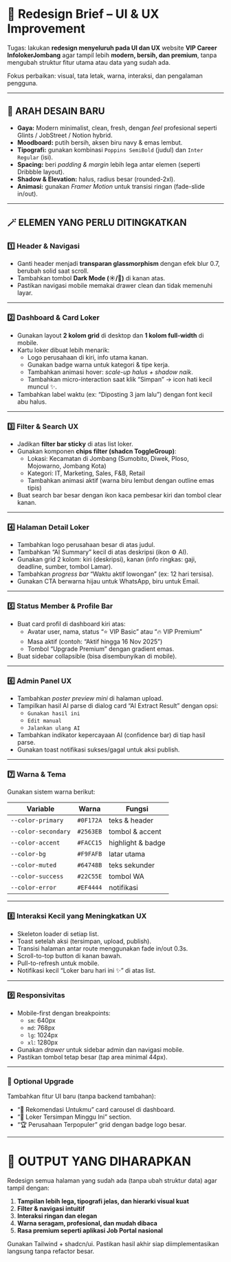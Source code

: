 # 🎨 Redesign Brief – UI & UX Improvement
Tugas: lakukan **redesign menyeluruh pada UI dan UX** website **VIP Career InfolokerJombang** agar tampil lebih **modern, bersih, dan premium**, tanpa mengubah struktur fitur utama atau data yang sudah ada.

Fokus perbaikan: visual, tata letak, warna, interaksi, dan pengalaman pengguna.

---

## 🧠 ARAH DESAIN BARU
- **Gaya:** Modern minimalist, clean, fresh, dengan *feel* profesional seperti Glints / JobStreet / Notion hybrid.  
- **Moodboard:** putih bersih, aksen biru navy & emas lembut.  
- **Tipografi:** gunakan kombinasi `Poppins SemiBold` (judul) dan `Inter Regular` (isi).  
- **Spacing:** beri *padding & margin* lebih lega antar elemen (seperti Dribbble layout).  
- **Shadow & Elevation:** halus, radius besar (rounded-2xl).  
- **Animasi:** gunakan *Framer Motion* untuk transisi ringan (fade-slide in/out).  

---

## 🪄 ELEMEN YANG PERLU DITINGKATKAN

### 1️⃣ Header & Navigasi
- Ganti header menjadi **transparan glassmorphism** dengan efek blur 0.7, berubah solid saat scroll.
- Tambahkan tombol **Dark Mode (☀️/🌙)** di kanan atas.
- Pastikan navigasi mobile memakai drawer clean dan tidak memenuhi layar.

---

### 2️⃣ Dashboard & Card Loker
- Gunakan layout **2 kolom grid** di desktop dan **1 kolom full-width** di mobile.
- Kartu loker dibuat lebih menarik:
  - Logo perusahaan di kiri, info utama kanan.
  - Gunakan badge warna untuk kategori & tipe kerja.
  - Tambahkan animasi hover: *scale-up halus + shadow naik*.
  - Tambahkan micro-interaction saat klik “Simpan” → icon hati kecil muncul ✨.
- Tambahkan label waktu (ex: “Diposting 3 jam lalu”) dengan font kecil abu halus.

---

### 3️⃣ Filter & Search UX
- Jadikan **filter bar sticky** di atas list loker.
- Gunakan komponen **chips filter (shadcn ToggleGroup)**:
  - Lokasi: Kecamatan di Jombang (Sumobito, Diwek, Ploso, Mojowarno, Jombang Kota)
  - Kategori: IT, Marketing, Sales, F&B, Retail
  - Tambahkan animasi aktif (warna biru lembut dengan outline emas tipis)
- Buat search bar besar dengan ikon kaca pembesar kiri dan tombol clear kanan.

---

### 4️⃣ Halaman Detail Loker
- Tambahkan logo perusahaan besar di atas judul.
- Tambahkan “AI Summary” kecil di atas deskripsi (ikon ⚙️ AI).
- Gunakan grid 2 kolom: kiri (deskripsi), kanan (info ringkas: gaji, deadline, sumber, tombol Lamar).
- Tambahkan *progress bar* “Waktu aktif lowongan” (ex: 12 hari tersisa).
- Gunakan CTA berwarna hijau untuk WhatsApp, biru untuk Email.

---

### 5️⃣ Status Member & Profile Bar
- Buat card profil di dashboard kiri atas:
  - Avatar user, nama, status “⭐ VIP Basic” atau “🔥 VIP Premium”
  - Masa aktif (contoh: “Aktif hingga 16 Nov 2025”)
  - Tombol “Upgrade Premium” dengan gradient emas.
- Buat sidebar collapsible (bisa disembunyikan di mobile).

---

### 6️⃣ Admin Panel UX
- Tambahkan *poster preview mini* di halaman upload.
- Tampilkan hasil AI parse di dialog card “AI Extract Result” dengan opsi:
  - `Gunakan hasil ini`
  - `Edit manual`
  - `Jalankan ulang AI`
- Tambahkan indikator kepercayaan AI (confidence bar) di tiap hasil parse.
- Gunakan toast notifikasi sukses/gagal untuk aksi publish.

---

### 7️⃣ Warna & Tema
Gunakan sistem warna berikut:

| Variable | Warna | Fungsi |
|-----------|--------|--------|
| `--color-primary` | `#0F172A` | teks & header |
| `--color-secondary` | `#2563EB` | tombol & accent |
| `--color-accent` | `#FACC15` | highlight & badge |
| `--color-bg` | `#F9FAFB` | latar utama |
| `--color-muted` | `#64748B` | teks sekunder |
| `--color-success` | `#22C55E` | tombol WA |
| `--color-error` | `#EF4444` | notifikasi |

---

### 8️⃣ Interaksi Kecil yang Meningkatkan UX
- Skeleton loader di setiap list.
- Toast setelah aksi (tersimpan, upload, publish).
- Transisi halaman antar route menggunakan fade in/out 0.3s.
- Scroll-to-top button di kanan bawah.
- Pull-to-refresh untuk mobile.
- Notifikasi kecil “Loker baru hari ini ✨” di atas list.

---

### 9️⃣ Responsivitas
- Mobile-first dengan breakpoints:
  - `sm`: 640px
  - `md`: 768px
  - `lg`: 1024px
  - `xl`: 1280px
- Gunakan *drawer* untuk sidebar admin dan navigasi mobile.
- Pastikan tombol tetap besar (tap area minimal 44px).

---

### 🔮 Optional Upgrade
Tambahkan fitur UI baru (tanpa backend tambahan):
- “🎯 Rekomendasi Untukmu” card carousel di dashboard.
- “📄 Loker Tersimpan Minggu Ini” section.
- “🏆 Perusahaan Terpopuler” grid dengan badge logo besar.

---

# 💎 OUTPUT YANG DIHARAPKAN
Redesign semua halaman yang sudah ada (tanpa ubah struktur data) agar tampil dengan:
1. **Tampilan lebih lega, tipografi jelas, dan hierarki visual kuat**
2. **Filter & navigasi intuitif**
3. **Interaksi ringan dan elegan**
4. **Warna seragam, profesional, dan mudah dibaca**
5. **Rasa premium seperti aplikasi Job Portal nasional**

Gunakan Tailwind + shadcn/ui. Pastikan hasil akhir siap diimplementasikan langsung tanpa refactor besar.
